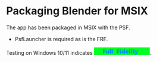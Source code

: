 # Packaging Blender for MSIX

The app has been packaged in MSIX with the PSF.
* PsfLauncher is required as is the FRF.

Testing on Windows 10/11 indicates [<img src="/media/CatFullFidelity.png" alt="Full Fidelity" />](/media/CatFullFidelity.png). 
